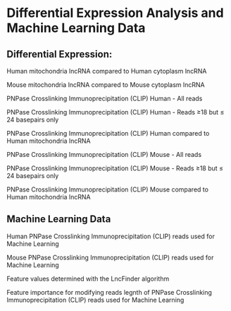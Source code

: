 # Differential Expression Analysis and Machine Learning Data

## Differential Expression:
Human mitochondria lncRNA compared to Human cytoplasm lncRNA

Mouse mitochondria lncRNA compared to Mouse cytoplasm lncRNA

PNPase Crosslinking Immunoprecipitation (CLIP) Human - All reads

PNPase Crosslinking Immunoprecipitation (CLIP) Human - Reads ≥18 but ≤ 24 basepairs only

PNPase Crosslinking Immunoprecipitation (CLIP) Human compared to Human mitochondria lncRNA

PNPase Crosslinking Immunoprecipitation (CLIP) Mouse - All reads

PNPase Crosslinking Immunoprecipitation (CLIP) Mouse - Reads ≥18 but ≤ 24 basepairs only

PNPase Crosslinking Immunoprecipitation (CLIP) Mouse compared to Human mitochondria lncRNA


## Machine Learning Data
Human PNPase Crosslinking Immunoprecipitation (CLIP) reads used for Machine Learning

Mouse PNPase Crosslinking Immunoprecipitation (CLIP) reads used for Machine Learning

Feature values determined with the LncFinder algorithm

Feature importance for modifying reads legnth of PNPase Crosslinking Immunoprecipitation (CLIP) reads used for Machine Learning

